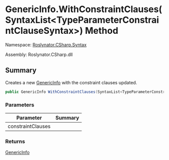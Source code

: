 # GenericInfo\.WithConstraintClauses\(SyntaxList\<TypeParameterConstraintClauseSyntax>\) Method

Namespace: [Roslynator.CSharp.Syntax](../../README.md)

Assembly: Roslynator\.CSharp\.dll

## Summary

Creates a new [GenericInfo](../README.md) with the constraint clauses updated\.

```csharp
public GenericInfo WithConstraintClauses(SyntaxList<TypeParameterConstraintClauseSyntax> constraintClauses)
```

### Parameters

| Parameter | Summary |
| --------- | ------- |
| constraintClauses | |

### Returns

[GenericInfo](../README.md)


